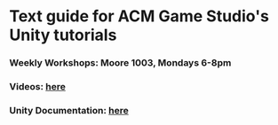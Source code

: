 # Text guide for ACM Game Studio's Unity tutorials
### Weekly Workshops: Moore 1003, Mondays 6-8pm 
### Videos: [here](https://www.youtube.com/channel/UCbEWAIoV3eUGUZquq-yDVYQ)
### Unity Documentation: [here](https://docs.unity3d.com/Manual/index.html)
